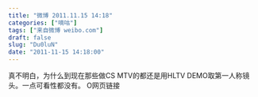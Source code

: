 ```yaml
---
title: "微博 2011.11.15 14:18"
categories: ["嘀咕"]
tags: ["来自微博 weibo.com"]
draft: false
slug: "Du0luN"
date: "2011-11-15 14:18:00"
---
```


<p>真不明白，为什么到现在那些做CS MTV的都还是用HLTV DEMO取第一人称镜头。一点可看性都没有。 O网页链接 ​​​​</p>
